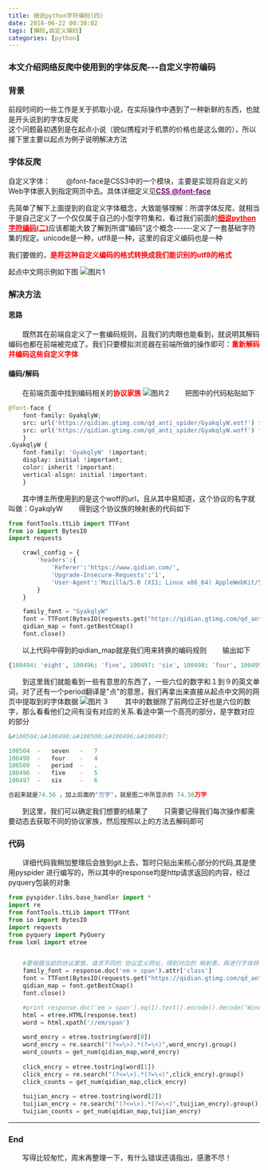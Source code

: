 ```yaml
---
title: 细说python字符编码(四)
date: 2018-06-22 00:30:02
tags: [编码,自定义编码]
categories: [python]
---
```

### 本文介绍网络反爬中使用到的字体反爬---自定义字符编码
<!-- more -->
### 背景
前段时间的一些工作是关于抓取小说，在实际操作中遇到了一种新鲜的东西，也就是开头说到的字体反爬  
这个问题最初遇到是在起点小说（貌似携程对于机票的价格也是这么做的），所以接下里主要以起点为例子说明解决方法
### 字体反爬
自定义字体：
　　@font-face是CSS3中的一个模块，主要是实现将自定义的Web字体嵌入到指定网页中去。具体详细定义见[<font color="purple">**CSS @font-face**</font>](https://link.zhihu.com/?target=https%3A//www.cnblogs.com/fjdingsd/p/5663561.html)

先简单了解下上面提到的自定义字体概念，大致能够理解：所谓字体反爬，就相当于是自己定义了一个仅仅属于自己的小型字符集和，看过我们前面的[<font color="red">**细说python字符编码(二)**</font>](http://tingyun.site/2017/10/15/%E7%BB%86%E8%AF%B4python%E5%AD%97%E7%AC%A6%E7%BC%96%E7%A0%8102/)应该都能大致了解到所谓“编码”这个概念------定义了一套基础字符集的规定。unicode是一种，utf8是一种，这里的自定义编码也是一种

我们要做的，<font color="red">**是将这种自定义编码的格式转换成我们能识别的utf8的格式**</font>

起点中文网示例如下图
![图片1](/细说python字符编码04/1.jpg)
### 解决方法
#### 思路
　　既然其在前端自定义了一套编码规则，且我们的肉眼也能看到，就说明其解码编码也都在前端被完成了。我们只要模拟浏览器在前端所做的操作即可：<font color="red">**重新解码并编码这些自定义字体**</font>
#### 编码/解码
　　在前端页面中找到编码相关的<font color="red">**协议家族**</font>
![图片2](/细说python字符编码04/2.png)
　　把图中的代码粘贴如下
```python
@font-face { 
    font-family: GyakqlyW; 
    src: url('https://qidian.gtimg.com/qd_anti_spider/GyakqlyW.eot?') format('eot'); 
    src: url('https://qidian.gtimg.com/qd_anti_spider/GyakqlyW.woff') format('woff'), url('https://qidian.gtimg.com/qd_anti_spider/GyakqlyW.ttf') format('truetype'); 
    } 
.GyakqlyW { 
    font-family: 'GyakqlyW' !important;
    display: initial !important; 
    color: inherit !important; 
    vertical-align: initial !important; 
    }
```
　　其中博主所使用到的是这个woff的url，且从其中易知道，这个协议的名字就叫做：GyakqlyW
　　得到这个协议族的映射表的代码如下
```python
from fontTools.ttLib import TTFont
from io import BytesIO
import requests

    crawl_config = {
        'headers':{
            'Referer':'https://www.qidian.com/',
            'Upgrade-Insecure-Requests':'1',
            'User-Agent':'Mozilla/5.0 (X11; Linux x86_64) AppleWebKit/537.36 (KHTML, like Gecko) Chrome/57.0.2987.133 Safari/537.36'
        }
    }

    family_font = "GyakqlyW"
    font = TTFont(BytesIO(requests.get("https://qidian.gtimg.com/qd_anti_spider/%s.woff"%family_font,headers=crawl_config['headers']).content))        
    qidian_map = font.getBestCmap()
    font.close()
```
　　以上代码中得到的qidian_map就是我们用来转换的编码规则
　　输出如下
```python
{100494: 'eight', 100496: 'five', 100497: 'six', 100498: 'four', 100499: 'two', 100500: 'period', 100501: 'one', 100502: 'three', 100503: 'zero', 100504: 'seven', 100505: 'nine'}
```
　　到这里我们就能看到一些有意思的东西了，一些六位的数字和１到９的英文单词，对了还有一个period翻译是"点"的意思，我们再拿出来直接从起点中文网的网页中提取到的字体数据
![图片３](/细说python字符编码04/3.png)
　　其中的数据除了前两位正好也是六位的数字，那么看看他们之间有没有对应的关系.看途中第一个高亮的部分，是字数对应的部分
```python
&#100504;&#100498;&#100500;&#100496;&#100497;

100504  -   seven   -   7
100498  -   four    -   4
100500  -   period  -   .
100496  -   five    -   5
100497  -   six     -   6

合起来就是74.56 ，加上后面的"万字"，就是图二中所显示的 74.56万字
```
　　到这里，我们可以确定我们想要的结果了
　　只需要记得我们每次操作都需要动态去获取不同的协议家族，然后按照以上的方法去解码即可
### 代码
　　详细代码我稍加整理后会放到git上去，暂时只贴出来核心部分的代码,其是使用pyspider 进行编写的，所以其中的response均是http请求返回的内容，经过pyquery包装的对象
```python
from pyspider.libs.base_handler import *
import re
from fontTools.ttLib import TTFont
from io import BytesIO
import requests
from pyquery import PyQuery
from lxml import etree


    #要根据当前的协议家族，请求不同的 协议定义网址，得到对应的 映射表，再进行字体转换
    family_font = response.doc('em > span').attr['class']
    font = TTFont(BytesIO(requests.get("https://qidian.gtimg.com/qd_anti_spider/%s.woff"%family_font,headers=self.crawl_config['headers']).content))        
    qidian_map = font.getBestCmap()
    font.close()

    #print response.doc('em > span').eq(1).text().encode().decode('Windows-1252').encode('utf8')
    html = etree.HTML(response.text)
    word = html.xpath('//em/span')
    
    word_encry = etree.tostring(word[0])
    word_encry = re.search("(?<=\>).*(?=\<)",word_encry).group()
    word_counts = get_num(qidian_map,word_encry)
    
    click_encry = etree.tostring(word[1])
    click_encry = re.search("(?<=\>).*(?=\<)",click_encry).group()
    click_counts = get_num(qidian_map,click_encry)
    
    tuijian_encry = etree.tostring(word[2])
    tuijian_encry = re.search("(?<=\>).*(?=\<)",tuijian_encry).group()
    tuijian_counts = get_num(qidian_map,tuijian_encry)
```
----------------------------------------------

### End
　　写得比较匆忙，周末再整理一下，有什么错误还请指出，感激不尽！